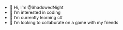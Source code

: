 - 👋 Hi, I’m @ShadowedNight
- 👀 I’m interested in coding
- 🌱 I’m currently learning c#
- 💞️ I’m looking to collaborate on a game with my friends
